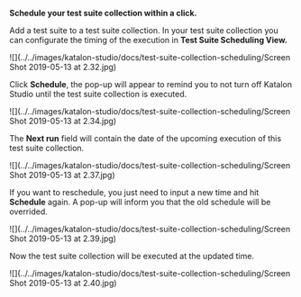 **Schedule your test suite collection within a click.**

Add a test suite to a test suite collection. In your test suite collection you can configurate the timing of the execution in **Test Suite Scheduling View.**

![](../../images/katalon-studio/docs/test-suite-collection-scheduling/Screen Shot 2019-05-13 at 2.32.jpg)

Click **Schedule**, the pop-up will appear to remind you to not turn off Katalon Studio until the test suite collection is executed.

![](../../images/katalon-studio/docs/test-suite-collection-scheduling/Screen Shot 2019-05-13 at 2.34.jpg)

The **Next run** field will contain the date of the upcoming execution of this test suite collection. 

![](../../images/katalon-studio/docs/test-suite-collection-scheduling/Screen Shot 2019-05-13 at 2.37.jpg)

If you want to reschedule, you just need to input a new time and hit **Schedule** again. A pop-up will inform you that the old schedule will be overrided.

![](../../images/katalon-studio/docs/test-suite-collection-scheduling/Screen Shot 2019-05-13 at 2.39.jpg)

Now the test suite collection will be executed at the updated time.

![](../../images/katalon-studio/docs/test-suite-collection-scheduling/Screen Shot 2019-05-13 at 2.40.jpg)
